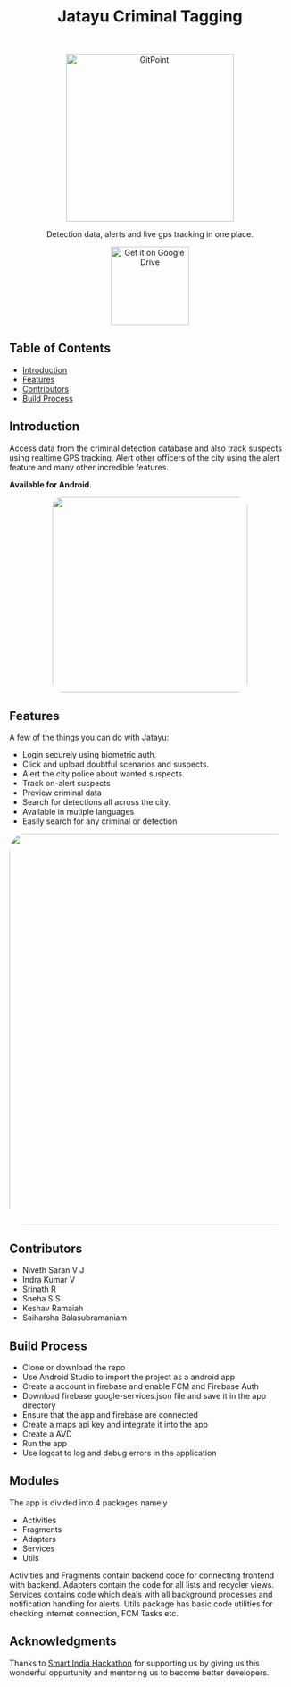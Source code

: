 <h1 align="center"> Jatayu Criminal Tagging </h1> <br>
<p align="center">
  <a href="https://gitpoint.co/">
    <img alt="GitPoint" title="GitPoint" src="https://i.imgur.com/RKlSJO7.png" width="300">
  </a>
</p>

<p align="center">
  Detection data, alerts and live gps tracking in one place.
</p>

<p align="center">
  <!-- <a href="https://itunes.apple.com/us/app/gitpoint/id1251245162?mt=8">
    <img alt="Download on the App Store" title="App Store" src="http://i.imgur.com/0n2zqHD.png" width="140">
  </a> -->

  <a href="https://drive.google.com/file/d/1jf2gF54voIMy7eVFV71OjMqzVqdjYPup/view">
    <img alt="Get it on Google Drive" title="Google Drive" src="https://file.wiki/wp-content/uploads/2018/10/Download-Google-Drive-File-Stream-Offline-Installer-1.png" width="140">
  </a>
</p>

<!-- START doctoc generated TOC please keep comment here to allow auto update -->
<!-- DON'T EDIT THIS SECTION, INSTEAD RE-RUN doctoc TO UPDATE -->
## Table of Contents

- [Introduction](#introduction)
- [Features](#features)
- [Contributors](#contributors)
- [Build Process](#build-process)
<!-- - [Acknowledgments](#acknowledgments) -->

<!-- END doctoc generated TOC please keep comment here to allow auto update -->

## Introduction

<!-- [![Build Status](https://img.shields.io/travis/gitpoint/git-point.svg?style=flat-square)](https://travis-ci.org/gitpoint/git-point)
[![Coveralls](https://img.shields.io/coveralls/github/gitpoint/git-point.svg?style=flat-square)](https://coveralls.io/github/gitpoint/git-point)
[![All Contributors](https://img.shields.io/badge/all_contributors-73-orange.svg?style=flat-square)](./CONTRIBUTORS.md)
[![PRs Welcome](https://img.shields.io/badge/PRs-welcome-brightgreen.svg?style=flat-square)](http://makeapullrequest.com)
[![Commitizen friendly](https://img.shields.io/badge/commitizen-friendly-brightgreen.svg?style=flat-square)](http://commitizen.github.io/cz-cli/)
[![Gitter chat](https://img.shields.io/badge/chat-on_gitter-008080.svg?style=flat-square)](https://gitter.im/git-point) -->

Access data from the criminal detection database and also track suspects using realtime GPS tracking. Alert other officers of the city using the alert feature and many other incredible features.

**Available for Android.**

<p align="center">
  <img src = "https://i.imgur.com/wLR0t2q.jpg" width=350 style="border-radius:5%;">
</p>

## Features

A few of the things you can do with Jatayu:

* Login securely using biometric auth.
* Click and upload doubtful scenarios and suspects.
* Alert the city police about wanted suspects.
* Track on-alert suspects
* Preview criminal data
* Search for detections all across the city.
* Available in mutiple languages
* Easily search for any criminal or detection

<p align="center">
  <img src = "https://i.imgur.com/qK5LRqx.png" width=700 style="border-radius:5%;">
</p>


## Contributors

* Niveth Saran V J
* Indra Kumar V
* Srinath R
* Sneha S S
* Keshav Ramaiah
* Saiharsha Balasubramaniam

## Build Process

- Clone or download the repo
- Use Android Studio to import the project as a android app
- Create a account in firebase and enable FCM and Firebase Auth
- Download firebase google-services.json file and save it in the app directory
- Ensure that the app and firebase are connected
- Create a maps api key and integrate it into the app
- Create a AVD
- Run the app
- Use logcat to log and debug errors in the application
<!-- 
Please take a look at the [contributing guidelines](./CONTRIBUTING.md) for a detailed process on how to build your application as well as troubleshooting information. -->
<!-- 
**Development Keys**: The `CLIENT_ID` and `CLIENT_SECRET` in `api/index.js` are for development purposes and do not represent the actual application keys. Feel free to use them or use a new set of keys by creating an [OAuth application](https://github.com/settings/applications/new) of your own. Set the "Authorization callback URL" to `gitpoint://welcome`. -->
<!-- 
## Backers [![Backers on Open Collective](https://opencollective.com/git-point/backers/badge.svg)](#backers)

Thank you to all our backers! 🙏 [[Become a backer](https://opencollective.com/git-point#backer)]

<a href="https://opencollective.com/git-point#backers" target="_blank"><img src="https://opencollective.com/git-point/backers.svg?width=890"></a>

## Sponsors [![Sponsors on Open Collective](https://opencollective.com/git-point/sponsors/badge.svg)](#sponsors)

Support this project by becoming a sponsor. Your logo will show up here with a link to your website. [[Become a sponsor](https://opencollective.com/git-point#sponsor)]

<a href="https://opencollective.com/git-point/sponsor/0/website" target="_blank"><img src="https://opencollective.com/git-point/sponsor/0/avatar.svg"></a>
<a href="https://opencollective.com/git-point/sponsor/1/website" target="_blank"><img src="https://opencollective.com/git-point/sponsor/1/avatar.svg"></a>
<a href="https://opencollective.com/git-point/sponsor/2/website" target="_blank"><img src="https://opencollective.com/git-point/sponsor/2/avatar.svg"></a>
<a href="https://opencollective.com/git-point/sponsor/3/website" target="_blank"><img src="https://opencollective.com/git-point/sponsor/3/avatar.svg"></a>
<a href="https://opencollective.com/git-point/sponsor/4/website" target="_blank"><img src="https://opencollective.com/git-point/sponsor/4/avatar.svg"></a>
<a href="https://opencollective.com/git-point/sponsor/5/website" target="_blank"><img src="https://opencollective.com/git-point/sponsor/5/avatar.svg"></a>
<a href="https://opencollective.com/git-point/sponsor/6/website" target="_blank"><img src="https://opencollective.com/git-point/sponsor/6/avatar.svg"></a>
<a href="https://opencollective.com/git-point/sponsor/7/website" target="_blank"><img src="https://opencollective.com/git-point/sponsor/7/avatar.svg"></a>
<a href="https://opencollective.com/git-point/sponsor/8/website" target="_blank"><img src="https://opencollective.com/git-point/sponsor/8/avatar.svg"></a>
<a href="https://opencollective.com/git-point/sponsor/9/website" target="_blank"><img src="https://opencollective.com/git-point/sponsor/9/avatar.svg"></a>

-->

## Modules

<p>The app is divided into 4 packages namely</p>

- Activities
- Fragments
- Adapters
- Services
- Utils

<p>Activities and Fragments contain backend code for connecting frontend with backend. Adapters contain the code for all lists and recycler views. Services contains code which deals with all background processes and notification handling for alerts. Utils package has basic code utilities for checking internet connection, FCM Tasks etc.</p>


## Acknowledgments

Thanks to [Smart India Hackathon](https://www.sih.gov.in/) for supporting us by giving us this wonderful oppurtunity and mentoring us to become better developers.